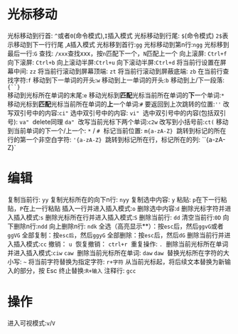 # 光标移动

光标移动到行首: `^`或者`0`(命令模式),`I`插入模式
光标移动到行尾: `$`(命令模式)  `2$`表示移动到下一行行尾 ,`A`插入模式
光标移到首行:`gg`
光标移动到第n行:`ngg`
光标移到最后一行:`G`
查找: `/xxx`查找xxx，按`n`匹配下一个，`N`匹配上一个
向上滚屏: `Ctrl+f`
向下滚屏: `Ctrl+b`
向上滚动半屏:`Ctrl+u`
向下滚动半屏:`Ctrl+d`
将当前行设置在屏幕中间: `zz`
将当前行滚动到屏幕顶端: `zt`
将当前行滚动到屏蔽底端: `zb`
在当前行查找字符:`f`
移动到下一单词的开头:`w`
移动到上一单词的开头:`b`
移动到上/下一段落:`{``}`	
移动到光标所在单词的末尾:`e`
移动光标到**匹配**光标当前所在单词的**下**一个单词:`*`
移动光标到**匹配**光标当前所在单词的**上**一个单词:`#`
要返回到上次跳转的位置:`''`
改写双引号中的内容:`ci"`
选中双引号中的内容: `vi"` 
选中双引号中的内容(包括双引号): `va"` 
delete同理 `da"` 
改写当前光标下两个单词:`c2w`
改写到小括号前:`ct(`
移动到当前单词的下一个/上一个: `*` / `#` 
标记当前位置: `m{a-zA-Z}` 
跳转到标记的所在行的第一个非空白字符: `'{a-zA-Z}` 
跳转到标记所在行，标记所在的列: ``{a-zA-Z}` 

# 编辑

复制当前行: `yy`
复制光标所在的向下n行: `nyy`
复制选中内容: `y`
粘贴: `p`在下一行粘贴，`P`在上一行粘贴	
插入一行并进入插入模式:`o`
删除选中内容:`d`
删除光标字符并进入插入模式:`s`
删除光标所在行并进入插入模式:`S`
删除当前行: `dd`
清空当前行:`0D`
向下删除n行:`ndd`
向上删除n行: `ndk`
全选（高亮显示**）：按`esc`后，然后`ggvG`或者`ggVG`
全部复制：按`esc后`，然后`ggyG`
全部删除：按`esc`后，然后`dG`
删除当前行并进入插入模式:`cc`
撤销： `u` 
恢复撤销： `ctrl+r` 
重复操作: `.` 
删除当前光标所在单词并进入插入模式:`ciw` `caw` 
删除当前光标所在单词: `daw` `daw` 
替换光标所在字符的大小写: `~`
将当前字符替换为指定字符: `r+字符`
从当前光标起，将后续文本替换为新输入的部分，按 Esc 终止替换:`R+输入`
注释行: `gcc`






# 操作

进入可视模式:`v`/`V`

